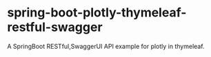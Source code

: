 # spring-boot-plotly-thymeleaf-restful-swagger
A SpringBoot RESTful,SwaggerUI API example for plotly in thymeleaf.
